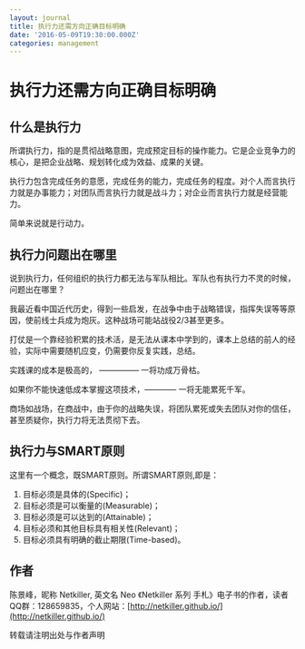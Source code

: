 ```yaml
---
layout: journal
title: 执行力还需方向正确目标明确
date: '2016-05-09T19:30:00.000Z'
categories: management
---
```


# 执行力还需方向正确目标明确

## 什么是执行力

所谓执行力，指的是贯彻战略意图，完成预定目标的操作能力。它是企业竞争力的核心，是把企业战略、规划转化成为效益、成果的关键。

执行力包含完成任务的意愿，完成任务的能力，完成任务的程度。对个人而言执行力就是办事能力；对团队而言执行力就是战斗力；对企业而言执行力就是经营能力。

简单来说就是行动力。

## 执行力问题出在哪里

说到执行力，任何组织的执行力都无法与军队相比。军队也有执行力不灵的时候，问题出在哪里？

我最近看中国近代历史，得到一些启发，在战争中由于战略错误，指挥失误等等原因，使前线士兵成为炮灰。这种战场可能站战役2/3甚至更多。

打仗是一个靠经验积累的技术活，是无法从课本中学到的，课本上总结的前人的经验，实际中需要随机应变，仍需要你反复实践，总结。

实践课的成本是极高的， ————— 一将功成万骨枯。

如果你不能快速低成本掌握这项技术，———— 一将无能累死千军。

商场如战场，在商战中，由于你的战略失误，将团队累死或失去团队对你的信任，甚至质疑你，执行力将无法贯彻下去。

## 执行力与SMART原则

这里有一个概念，既SMART原则。所谓SMART原则,即是：

1. 目标必须是具体的\(Specific\)；
2. 目标必须是可以衡量的\(Measurable\)；
3. 目标必须是可以达到的\(Attainable\)；
4. 目标必须和其他目标具有相关性\(Relevant\)；
5. 目标必须具有明确的截止期限\(Time-based\)。

## 作者

陈景峰，昵称 Netkiller, 英文名 Neo 《Netkiller 系列 手札》电子书的作者，读者QQ群：128659835，个人网站：[http://netkiller.github.io/](http://netkiller.github.io/)

转载请注明出处与作者声明

